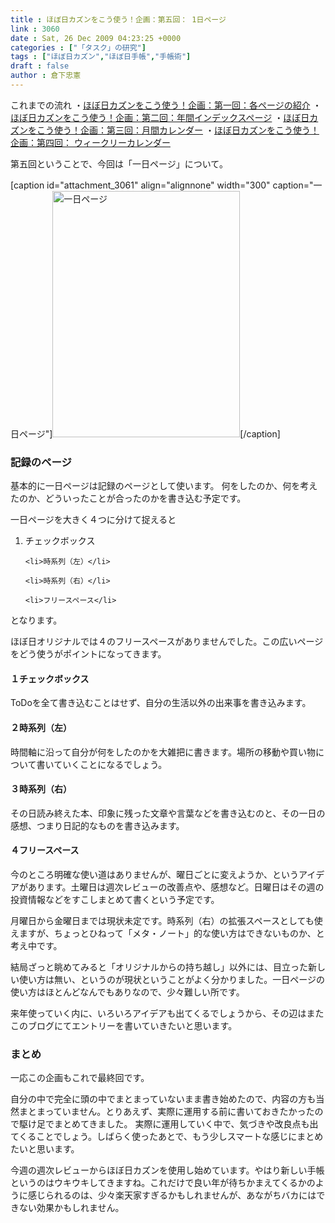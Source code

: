 ```yaml
---
title : ほぼ日カズンをこう使う！企画：第五回： 1日ページ
link : 3060
date : Sat, 26 Dec 2009 04:23:25 +0000
categories : ["「タスク」の研究"]
tags : ["ほぼ日カズン","ほぼ日手帳","手帳術"]
draft : false
author : 倉下忠憲
---
```


これまでの流れ
・<a href="https://rashita.net/blog/?p=3003">ほぼ日カズンをこう使う！企画：第一回：各ページの紹介</a>
・<a href="https://rashita.net/blog/?p=3026">ほぼ日カズンをこう使う！企画：第二回：年間インデックスページ</a>
・<a href="https://rashita.net/blog/?p=3037">ほぼ日カズンをこう使う！企画：第三回：月間カレンダー</a>
・<a href="https://rashita.net/blog/?p=3048">ほぼ日カズンをこう使う！企画：第四回： ウィークリーカレンダー</a>


第五回ということで、今回は「一日ページ」について。

[caption id="attachment_3061" align="alignnone" width="300" caption="一日ページ"]<img src="https://rashita.net/blog/wp-content/uploads/2009/12/dairy.jpg" alt="一日ページ" title="一日ページ" width="300" height="394" class="size-full wp-image-3061" />[/caption]
<h3>記録のページ</h3>
基本的に一日ページは記録のページとして使います。
何をしたのか、何を考えたのか、どういったことが合ったのかを書き込む予定です。

一日ページを大きく４つに分けて捉えると
<ol>
	<li>チェックボックス</li>

	<li>時系列（左）</li>

	<li>時系列（右）</li>

	<li>フリースペース</li>

</ol>


となります。

ほぼ日オリジナルでは４のフリースペースがありませんでした。この広いページをどう使うがポイントになってきます。

<h4>１チェックボックス</h4>
ToDoを全て書き込むことはせず、自分の生活以外の出来事を書き込みます。

<h4>２時系列（左）</h4>
時間軸に沿って自分が何をしたのかを大雑把に書きます。場所の移動や買い物について書いていくことになるでしょう。

<h4>３時系列（右）</h4>
その日読み終えた本、印象に残った文章や言葉などを書き込むのと、その一日の感想、つまり日記的なものを書き込みます。

<h4>４フリースペース</h4>
今のところ明確な使い道はありませんが、曜日ごとに変えようか、というアイデアがあります。土曜日は週次レビューの改善点や、感想など。日曜日はその週の投資情報などをすこしまとめて書くという予定です。

月曜日から金曜日までは現状未定です。時系列（右）の拡張スペースとしても使えますが、ちょっとひねって「メタ・ノート」的な使い方はできないものか、と考え中です。

結局ざっと眺めてみると「オリジナルからの持ち越し」以外には、目立った新しい使い方は無い、というのが現状ということがよく分かりました。一日ページの使い方はほとんどなんでもありなので、少々難しい所です。

来年使っていく内に、いろいろアイデアも出てくるでしょうから、その辺はまたこのブログにてエントリーを書いていきたいと思います。

<h3>まとめ</h3>
一応この企画もこれで最終回です。

自分の中で完全に頭の中でまとまっていないまま書き始めたので、内容の方も当然まとまっていません。とりあえず、実際に運用する前に書いておきたかったので駆け足でまとめてきました。
実際に運用していく中で、気づきや改良点も出てくることでしょう。しばらく使ったあとで、もう少しスマートな感じにまとめたいと思います。

<div class="column">
今週の週次レビューからほぼ日カズンを使用し始めています。やはり新しい手帳というのはウキウキしてきますね。これだけで良い年が待ちかまえてくるかのように感じられるのは、少々楽天家すぎるかもしれませんが、あながちバカにはできない効果かもしれません。</div>
